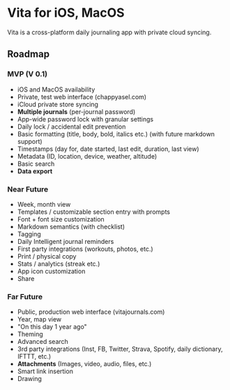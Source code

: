 # Vita for iOS, MacOS

Vita is a cross-platform daily journaling app with private cloud syncing.



## Roadmap

### MVP (V 0.1)

- iOS and MacOS availability
- Private, test web interface (chappyasel.com)
- iCloud private store syncing
- **Multiple journals** (per-journal password)
- App-wide password lock with granular settings
- Daily lock / accidental edit prevention
- Basic formatting (title, body, bold, italics etc.) (with future markdown support)
- Timestamps (day for, date started, last edit, duration, last view)
- Metadata (ID, location, device, weather, altitude)
- Basic search
- **Data export**



### Near Future

- Week, month view
- Templates / customizable section entry with prompts
- Font + font size customization
- Markdown semantics (with checklist)
- Tagging
- Daily Intelligent journal reminders
- First party integrations (workouts, photos, etc.)
- Print / physical copy
- Stats / analytics (streak etc.)
- App icon customization
- Share



### Far Future

- Public, production web interface (vitajournals.com)
- Year, map view
- "On this day 1 year ago"
- Theming
- Advanced search
- 3rd party integrations (Inst, FB, Twitter, Strava, Spotify, daily dictionary, IFTTT, etc.)
- **Attachments** (Images, video, audio, files, etc.)
- Smart link insertion
- Drawing
